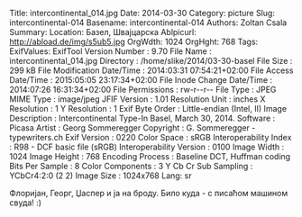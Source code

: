 Title: intercontinental_014.jpg
Date: 2014-03-30
Category: picture
Slug: intercontinental-014
Basename: intercontinental-014
Authors: Zoltan Csala
Summary:
Location: Базел, Швајцарска
Ablpicurl: http://abload.de/img/s5ub5.jpg
OrgWdth: 1024
OrgHght: 768
Tags:
ExifValues: ExifTool Version Number : 9.70
            File Name : intercontinental_014.jpg
            Directory : /home/slike/2014/03-30-basel
            File Size : 299 kB
            File Modification Date/Time : 2014:03:31 07:54:21+02:00
            File Access Date/Time : 2015:05:05 23:17:34+02:00
            File Inode Change Date/Time : 2014:07:26 16:31:34+02:00
            File Permissions : rw-r--r--
            File Type : JPEG
            MIME Type : image/jpeg
            JFIF Version : 1.01
            Resolution Unit : inches
            X Resolution : 1
            Y Resolution : 1
            Exif Byte Order : Little-endian (Intel, II)
            Image Description : Intercontinental Type-In Basel, March 30, 2014.
            Software : Picasa
            Artist : Georg Sommeregger
            Copyright : G. Sommeregger - typewriters.ch
            Exif Version : 0220
            Color Space : sRGB
            Interoperability Index : R98 - DCF basic file (sRGB)
            Interoperability Version : 0100
            Image Width : 1024
            Image Height : 768
            Encoding Process : Baseline DCT, Huffman coding
            Bits Per Sample : 8
            Color Components : 3
            Y Cb Cr Sub Sampling : YCbCr4:2:0 (2 2)
            Image Size : 1024x768
Lang: sr

Флоријан, Георг, Џаспер и ја на броду. Било куда - с писаћом машином свуда! :)
